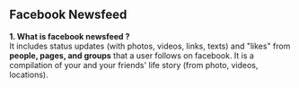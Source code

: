 ## Facebook Newsfeed

**1. What is facebook newsfeed ?**  
It includes status updates (with photos, videos, links, texts) and "likes" from **people, pages, and groups** that a user follows on facebook.
It is a compilation of your and your friends' life story (from photo, videos, locations).
